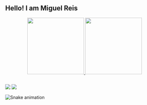 ## Hello! I am Miguel Reis

<div align="center">
  <a href="https://github.com/mreis755">
  <img height="180em" src="https://github-readme-stats.vercel.app/api?username=mreis755&show_icons=true&theme=gotham&include_all_commits=true&count_private=true"/>
  <img height="180em" src="https://github-readme-stats.vercel.app/api/top-langs/?username=mreis755&layout=compact&langs_count=7&theme=gotham"/>
</div>

##

<div> 
  <a href = "mailto:miguel_reis08@protonmail.com"><img src="https://img.shields.io/badge/ProtonMail-8B89CC?style=for-the-badge&logo=protonmail&logoColor=white" target="_blank"></a>
  <a href="https://www.linkedin.com/in/miguelreisit" target="_blank"><img src="https://img.shields.io/badge/LinkedIn-0077B5?style=for-the-badge&logo=linkedin&logoColor=white"></a> 
 
  ![Snake animation](https://github.com/mreis755/mreis755/blob/output/github-contribution-grid-snake.svg)
 
</div>
